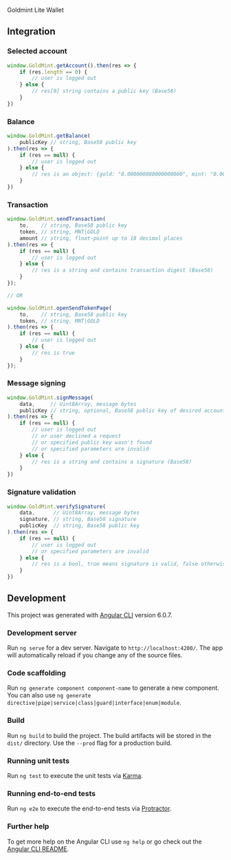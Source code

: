 Goldmint Lite Wallet



## Integration



### Selected account

```js
window.GoldMint.getAccount().then(res => {
	if (res.length == 0) {
		// user is logged out
	} else {
		// res[0] string contains a public key (Base58)
	}
})
```



### Balance

```js
window.GoldMint.getBalance(
	publicKey // string, Base58 public key
).then(res => {
	if (res == null) {
		// user is logged out
	} else {
		// res is an object: {gold: "0.000000000000000000", mint: "0.000000000000000000"} 
	}
})
```



### Transaction

```js
window.GoldMint.sendTransaction(
	to,    // string, Base58 public key
	token, // string, MNT|GOLD
	amount // string, float-point up to 18 decimal places
).then(res => {
	if (res == null) {
		// user is logged out
	} else {
		// res is a string and contains transaction digest (Base58)
	}
});

// OR

window.GoldMint.openSendTokenPage(
	to,    // string, Base58 public key
	token, // string, MNT|GOLD
).then(res => {
	if (res == null) {
		// user is logged out
	} else {
		// res is true
	}
});
```



### Message signing

```js
window.GoldMint.signMessage(
	data,     // Uint8Array, message bytes
	publicKey // string, optional, Base58 public key of desired account
).then(res => {
	if (res == null) {
		// user is logged out
		// or user declined a request
		// or specified public key wasn't found
		// or specified parameters are invalid
	} else {
		// res is a string and contains a signature (Base58)
	}
})
```


### Signature validation

```js
window.GoldMint.verifySignature(
	data,      // Uint8Array, message bytes
	signature, // string, Base58 signature
	publicKey  // string, Base58 public key
).then(res => {
	if (res == null) {
		// user is logged out
		// or specified parameters are invalid
	} else {
		// res is a bool, true means signature is valid, false otherwise
	}
})
```



## Development

This project was generated with [Angular CLI](https://github.com/angular/angular-cli) version 6.0.7.

### Development server

Run `ng serve` for a dev server. Navigate to `http://localhost:4200/`. The app will automatically reload if you change any of the source files.

### Code scaffolding

Run `ng generate component component-name` to generate a new component. You can also use `ng generate directive|pipe|service|class|guard|interface|enum|module`.

### Build

Run `ng build` to build the project. The build artifacts will be stored in the `dist/` directory. Use the `--prod` flag for a production build.

### Running unit tests

Run `ng test` to execute the unit tests via [Karma](https://karma-runner.github.io).

### Running end-to-end tests

Run `ng e2e` to execute the end-to-end tests via [Protractor](http://www.protractortest.org/).

### Further help

To get more help on the Angular CLI use `ng help` or go check out the [Angular CLI README](https://github.com/angular/angular-cli/blob/master/README.md).
